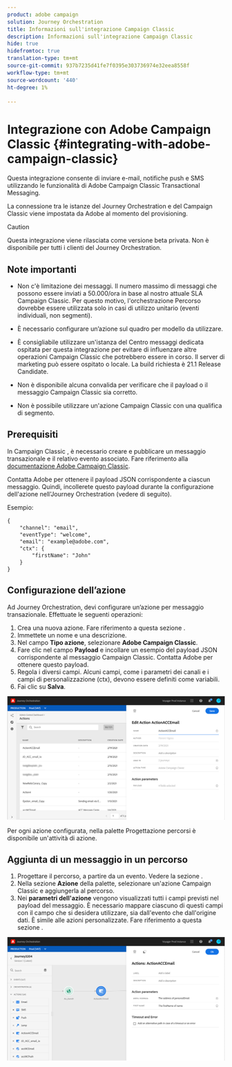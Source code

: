 ```yaml
---
product: adobe campaign
solution: Journey Orchestration
title: Informazioni sull'integrazione Campaign Classic
description: Informazioni sull'integrazione Campaign Classic
hide: true
hidefromtoc: true
translation-type: tm+mt
source-git-commit: 937b7235d41fe7f0395e303736974e32eea8558f
workflow-type: tm+mt
source-wordcount: '440'
ht-degree: 1%

---
```



# Integrazione con Adobe Campaign Classic {#integrating-with-adobe-campaign-classic}

Questa integrazione consente di inviare e-mail, notifiche push e SMS utilizzando le funzionalità di Adobe Campaign Classic Transactional Messaging.

La connessione tra le istanze del Journey Orchestration e del Campaign Classic viene impostata da  Adobe al momento del provisioning.

>[!CAUTION]
>
> Questa integrazione viene rilasciata come versione beta privata. Non è disponibile per tutti i clienti del Journey Orchestration.

## Note importanti

* Non c&#39;è limitazione dei messaggi. Il numero massimo di messaggi che possono essere inviati a 50.000/ora in base al nostro attuale SLA Campaign Classic. Per questo motivo, l&#39;orchestrazione Percorso dovrebbe essere utilizzata solo in casi di utilizzo unitario (eventi individuali, non segmenti).

* È necessario configurare un’azione sul quadro per modello da utilizzare.

* È consigliabile utilizzare un&#39;istanza del Centro messaggi dedicata ospitata per questa integrazione per evitare di influenzare altre operazioni Campaign Classic che potrebbero essere in corso. Il server di marketing può essere ospitato o locale. La build richiesta è 21.1 Release Candidate.

* Non è disponibile alcuna convalida per verificare che il payload o il messaggio Campaign Classic sia corretto.

* Non è possibile utilizzare un&#39;azione Campaign Classic con una qualifica di segmento.

## Prerequisiti

In Campaign Classic , è necessario creare e pubblicare un messaggio transazionale e il relativo evento associato. Fare riferimento alla [documentazione Adobe Campaign Classic](https://experienceleague.adobe.com/docs/campaign-classic/using/transactional-messaging/introduction/about-transactional-messaging.html#transactional-messaging).

Contatta  Adobe per ottenere il payload JSON corrispondente a ciascun messaggio. Quindi, incollerete questo payload durante la configurazione dell&#39;azione nell&#39;Journey Orchestration (vedere di seguito).

Esempio:

```
{
    "channel": "email",
    "eventType": "welcome",
    "email": "example@adobe.com",
    "ctx": {
        "firstName": "John"
    }
}
```

## Configurazione dell’azione

Ad Journey Orchestration, devi configurare un’azione per messaggio transazionale. Effettuate le seguenti operazioni:

1. Crea una nuova azione. Fare riferimento a questa sezione [](../action/action.md).
1. Immettete un nome e una descrizione.
1. Nel campo **Tipo azione**, selezionare **Adobe Campaign Classic**.
1. Fare clic nel campo **Payload** e incollare un esempio del payload JSON corrispondente al messaggio Campaign Classic. Contatta  Adobe per ottenere questo payload.
1. Regola i diversi campi. Alcuni campi, come i parametri dei canali e i campi di personalizzazione (ctx), devono essere definiti come variabili.
1. Fai clic su **Salva**.

![](../assets/accintegration1.png)

Per ogni azione configurata, nella palette Progettazione percorsi è disponibile un&#39;attività di azione.

## Aggiunta di un messaggio in un percorso

1. Progettare il percorso, a partire da un evento. Vedere la sezione [](../building-journeys/journey.md).
1. Nella sezione **Azione** della palette, selezionare un&#39;azione Campaign Classic e aggiungerla al percorso.
1. Nei **parametri dell&#39;azione** vengono visualizzati tutti i campi previsti nel payload del messaggio. È necessario mappare ciascuno di questi campi con il campo che si desidera utilizzare, sia dall&#39;evento che dall&#39;origine dati. È simile alle azioni personalizzate. Fare riferimento a questa sezione [](../building-journeys/using-custom-actions.md).

![](../assets/accintegration2.png)

